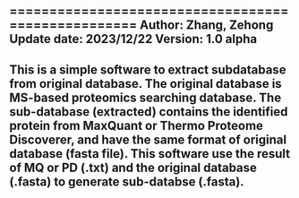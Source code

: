 ===================================================
Author: Zhang, Zehong
Update date: 2023/12/22
Version: 1.0 alpha
---------------------------------------------------
This is a simple software to extract subdatabase 
from original database.
The original database is MS-based proteomics 
searching database.
The sub-database (extracted) contains the identified 
protein from MaxQuant or Thermo Proteome Discoverer, 
and have the same format of original database (fasta 
file).
This software use the result of MQ or PD (.txt) and 
the original database (.fasta) to generate 
sub-databse (.fasta).
---------------------------------------------------